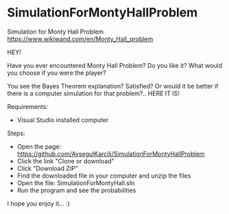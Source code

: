 # SimulationForMontyHallProblem
Simulation for Monty Hall Problem https://www.wikiwand.com/en/Monty_Hall_problem


HEY!

Have you ever encountered Monty Hall Problem? Do you like it? What would you choose if you were the player?

You see the Bayes Theorem explanation? Satisfied? Or would it be better if there is a computer simulation for that problem?.. HERE IT IS!

Requirements: 
- Visual Studio installed computer

Steps:
- Open the page: https://github.com/AysegulKarcili/SimulationForMontyHallProblem
- Click the link "Clone or download"
- Click "Download ZIP"
- Find the downloaded file in your computer and unzip the files 
- Open the file: SimulationForMontyHall.sln
- Run the program and see the probabilities 

I hope you enjoy it... :) 
